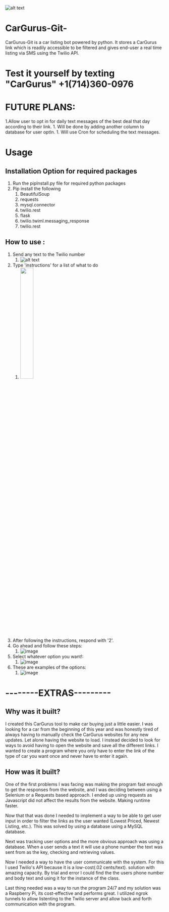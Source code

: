 ![alt text](https://i.imgur.com/1MgZ54L.png)

# CarGurus-Git-
CarGurus-Git is a car listing bot powered by python. It
stores a CarGurus link which is readily accessible to
be filtered and gives end-user a real time listing via SMS
using the Twilio API.

# Test it yourself by texting "CarGurus" +1(714)360-0976


# FUTURE PLANS:

1.Allow user to opt in for daily text messages of the best deal that day according to their link.
    1. Will be done by adding another column to database for user optIn.
    1. Will use Cron for scheduling the text messages.

# Usage
## Installation Option for required packages
  1. Run the pipInstall.py file for required python packages
  1. Pip install the following
     1. BeautifulSoup
     2. requests
     3. mysql.connector
     4. twilio.rest
     5. flask
     6. twilio.twiml.messaging_response
     7. twilio.rest


## How to use :
1. Send any text to the Twilio number
    1. ![alt text](https://i.imgur.com/JqN5Z46.gif)
1. Type 'instructions' for a list of what to do
    1. <img src="https://i.imgur.com/hD0D97g.png" width="30%" height="30%">
1. After following the instructions, respond with '2'.
1. Go ahead and follow these steps:
    1. ![image](https://i.imgur.com/GhZD8qE.png)
1. Select whatever option you want!:
    1. ![image](https://i.imgur.com/A9QYrfv.png)
1. These are examples of the options:
    1. ![image](https://i.imgur.com/rZOk6pY.png)








# --------EXTRAS---------
## Why was it built?
I created this CarGurus tool to make car buying just a little easier.
I was looking for a car from the beginning of this year and was honestly 
tired of always having to manually check the CarGurus websites for any new updates.
Let alone having the website to load. I instead decided to look for ways to avoid
having to open the website and save all the different links. I wanted
to create a program where you only have to enter the link of the type of car
you want once and never have to enter it again.

## How was it built?
One of the first problems I was facing was making the program fast enough
to get the responses from the website, and I was deciding between
using a Selenium or a Requests based approach.
I ended up using requests as Javascript did not affect the results
from the website. Making runtime faster.

Now that that was done I needed to implement a way to be able to get user input
in order to filter the links as the user wanted (Lowest Priced, Newest Listing, etc.).
This was solved by using a database using a MySQL database.

Next was tracking user options and the more obvious approach was using a database.
When a user sends a text it will use a phone number the text was sent from as the
key, checking and retrieving values.

Now I needed a way to have the user communicate with the system. For this
I used Twilio's API because it is a low-cost(.02 cents/text). solution with amazing
capacity. By trial and error I could find the the users phone number and
body text and using it for the instance of the class.

Last thing needed was a way to run the program 24/7 and my solution was a
Raspberry Pi, its cost-effective and performs great. I utilized ngrok tunnels
to allow listenting to the Twilio server and allow back and forth communication
with the program.


